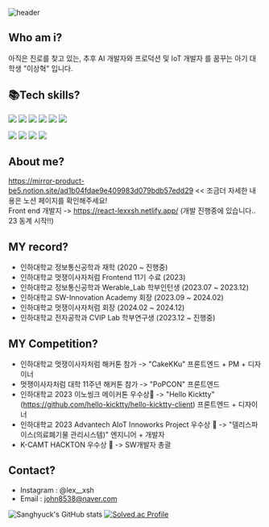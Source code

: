 ![header](https://capsule-render.vercel.app/api?type=transparent&color=timeAuto&text=lex_xsh&height=300&fontColor=d6ace6)

## Who am i?
아직은 진로를 찾고 있는, 추후 AI 개발자와 프로덕션 및 IoT 개발자 를 꿈꾸는 아기 대학생 "이상혁" 입니다.

## 📚Tech skills?
  <img src="https://img.shields.io/badge/figma-F24E1E?style=for-the-badge&logo=figma&logoColor=white"> <img src="https://img.shields.io/badge/c++-00599C?style=for-the-badge&logo=c%2B%2B&logoColor=white">
  <img src="https://img.shields.io/badge/python-3776AB?style=for-the-badge&logo=python&logoColor=white"> 
  <img src="https://img.shields.io/badge/html5-E34F26?style=for-the-badge&logo=html5&logoColor=white"> 
  <img src="https://img.shields.io/badge/css-1572B6?style=for-the-badge&logo=css3&logoColor=white"> 
  <img src="https://img.shields.io/badge/javascript-F7DF1E?style=for-the-badge&logo=javascript&logoColor=black"> 
  <br>
  
  <img src="https://img.shields.io/badge/react-61DAFB?style=for-the-badge&logo=react&logoColor=black"> <img src="https://img.shields.io/badge/linux-FCC624?style=for-the-badge&logo=linux&logoColor=black"> 
  <img src="https://img.shields.io/badge/git-F05032?style=for-the-badge&logo=git&logoColor=white">
  <img src="https://img.shields.io/badge/arduino-00878F?style=for-the-badge&logo=arduino&logoColor=white">
  <br>
## About me?
   https://mirror-product-be5.notion.site/ad1b04fdae9e409983d079bdb57edd29 << 조금더 자세한 내용은 노션 페이지를 확인해주세요! <br/>
   Front end 개발지 -> https://react-lexxsh.netlify.app/  (개발 진행중에 있습니다.. 23 동계 시작!!)
## MY record?
- 인하대학교 정보통신공학과 재학 (2020 ~ 진행중)
- 인하대학교 멋쟁이사자처럼 Frontend 11기 수료 (2023)
- 인하대학교 정보통신공학과 Werable_Lab 학부인턴생 (2023.07 ~ 2023.12)
- 인하대학교 SW-Innovation Academy 회장 (2023.09 ~ 2024.02)
- 인하대학교 멋쟁이사자처럼 회장 (2024.02 ~ 2024.12)
- 인하대학교 전자공학과 CVIP Lab 학부연구생 (2023.12 ~ 진행중)
## MY Competition?
- 인하대학교 멋쟁이사자처럼 해커톤 참가 -> "CakeKKu" 프론트엔드 + PM + 디자이너
- 멋쟁이사자처럼 대학 11주년 해커톤 참가 -> "PoPCON" 프론트엔드
- 인하대학교 2023 이노씽크 메이커톤 우수상🥈 -> "Hello Kicktty"(https://github.com/hello-kicktty/hello-kicktty-client) 프론트엔드 + 디자이너 
- 인하대학교 2023 Advantech AIoT Innoworks Project 우수상 🥈 -> "델리스파이스(의료폐기물 관리시스템)" 엔지니어 + 개발자
- K-CAMT HACKTON 우수상 🥈 -> SW개발자 총괄 
## Contact?
- Instagram : @lex__xsh
- Email : john8538@naver.com

![Sanghyuck's GitHub stats](https://github-readme-stats.vercel.app/api?username=lexxsh&show_icons=true&theme=radical)
[![Solved.ac Profile](http://mazassumnida.wtf/api/v2/generate_badge?boj=lex_xsh)](https://solved.ac/lex_xsh/)
